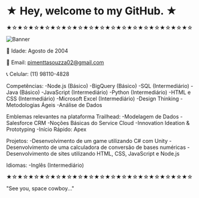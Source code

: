 # ★ Hey, welcome to my GitHub. ★
★☆★☆★☆★☆★☆★☆★☆★☆★☆★☆★☆★☆★☆★☆★☆★☆★☆

![Banner](https://i.pinimg.com/564x/3c/1e/2e/3c1e2e6010950d1279383c45b5c66506.jpg)

🎂 Idade: Agosto de 2004

📧 Email: pimenttasouzza02@gmail.com

📞 Celular: (11) 98110-4828

Competências:
-Node.js (Básico)
-BigQuery (Básico)
-SQL (Intermediário)
-Java (Básico)
-JavaScript (Intermediário)
-Python (Intermediário)
-HTML e CSS (Intermediário)
-Microsoft Excel (Intermediário)
-Design Thinking
-Metodologias Ágeis
-Análise de Dados

Emblemas relevantes na plataforma Trailhead:
-Modelagem de Dados
-Salesforce CRM
-Noções Básicas do Service Cloud
-Innovation Ideation & Prototyping
-Início Rápido: Apex

Projetos:
-Desenvolvimento de um game utilizando C# com Unity
-Desenvolvimento de uma calculadora de conversão de bases numéricas
-Desenvolvimento de sites utilizando HTML, CSS, JavaScript e Node.js

Idiomas:
-Inglês (Intermediário)

★☆★☆★☆★☆★☆★☆★☆★☆★☆★☆★☆★☆★☆★☆★☆★☆★☆

"See you, space cowboy..."
